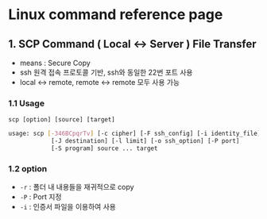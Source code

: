 # Linux command reference page

## 1. SCP Command ( Local <-> Server ) File Transfer

- means : Secure Copy
- ssh 원격 접속 프로토콜 기반, ssh와 동일한 22번 포트 사용
- local <-> remote, remote <-> remote 모두 사용 가능

### 1.1 Usage

```
scp [option] [source] [target]
```

```sh
usage: scp [-346BCpqrTv] [-c cipher] [-F ssh_config] [-i identity_file]
            [-J destination] [-l limit] [-o ssh_option] [-P port]
            [-S program] source ... target
```

### 1.2 option

- `-r` : 폴더 내 내용들을 재귀적으로 copy
- `-P` : Port 지정
- `-i` : 인증서 파일을 이용하여 사용

